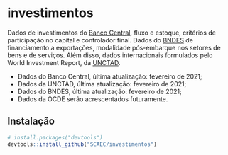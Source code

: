 
<!-- README.md is generated from README.Rmd. Please edit that file -->

# investimentos

Dados de investimentos do [Banco
Central](https://www.bcb.gov.br/estatisticas/tabelasespeciais), fluxo e
estoque, critérios de participação no capital e controlador final. Dados
do
[BNDES](https://www.bndes.gov.br/wps/portal/site/home/transparencia/centraldedownloads)
de financiamento a exportações, modalidade pós-embarque nos setores de
bens e de serviços. Além disso, dados internacionais formulados pelo
World Investment Report, da [UNCTAD](https://unctadstat.unctad.org).

  - Dados do Banco Central, última atualização: fevereiro de 2021;
  - Dados da UNCTAD, última atualização: fevereiro de 2021;
  - Dados do BNDES, última atualização: fevereiro de 2021;
  - Dados da OCDE serão acrescentados futuramente.

## Instalação

``` r
# install.packages("devtools")
devtools::install_github("SCAEC/investimentos")
```
